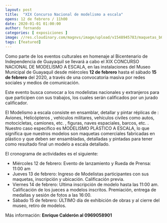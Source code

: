 ```yaml
---
layout: post
title:  "XIX Concurso Nacional de modelismo a escala"
opens: 12 de febrero / 11h00
date: 2020-01-01 01:00:00
author: fernando
categories: [ exposiciones ]
image: //res.cloudinary.com/magnvs/image/upload/v1548945783/maquetas_b0jqfl.jpg
tags: [featured]
---
```


Como parte de los eventos culturales en homenaje al Bicentenario de Independencia de Guayaquil se llevará a cabo el XIX  CONCURSO NACIONAL DE MODELISMO A ESCALA, en las instalaciones del Museo Municipal de Guayaquil desde miércoles **12 de febrero** hasta el sábado **15 de febrero** del 2020, a través de una convocatoria masiva por redes sociales y medios de comunicación.

Este evento busca convocar a los modelistas nacionales y extranjeros para que participen con sus trabajos, los cuales serán calificados por un jurado calificador.

El Modelismo a escala consiste en ensamblar, detallar y pintar réplicas de : Aviones, Helicópteros , vehículos militares, vehículos civiles como autos, motocicletas, camiones, etc. , figuras, naves espaciales, barcos, etc. .
Nuestro caso específico es MODELISMO PLÁSTICO A ESCALA, lo que significa que nuestros modelos son maquetas comerciales fabricadas en plástico y que deben ser ensambladas, detalladas y pintadas para tener como resultado final un modelo a escala detallado.

El cronograma de actividades es el siguiente:

- Miércoles 12 de febrero: Evento de lanzamiento y Rueda de Prensa: 11:00 am
- Jueves 13 de febrero: Ingreso de Modelistas participantes con sus maquetas, inscripción y ubicación. Calificación previa.
- Viernes 14 de febrero: Ultima inscripción de modelo hasta las 11:00 am. Calificación de los jueces a modelos inscritos. Premiación, entrega de medallas y sesión de fotos a las 16:00.
- Sábado 15 de febrero: ÚLTIMO día de exhibición de obras y al cierre del museo, retiro de modelos.

Más información: **Enrique Calderón al 0969058901**
